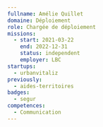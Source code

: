 ```yaml
---
fullname: Amélie Quillet
domaine: Déploiement
role: Chargée de déploiement
missions:
  - start: 2021-03-22
    end: 2022-12-31
    status: independent
    employer: LBC
startups:
  - urbanvitaliz
previously:
  - aides-territoires
badges:
  - segur
competences:
  - Communication
---
```

